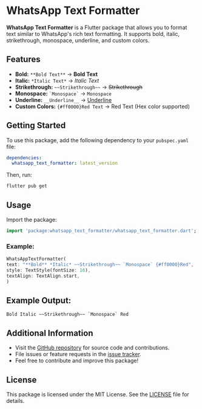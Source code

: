 # WhatsApp Text Formatter

**WhatsApp Text Formatter** is a Flutter package that allows you to format text similar to WhatsApp's rich text formatting. It supports bold, italic, strikethrough, monospace, underline, and custom colors.

## Features
- **Bold:** `**Bold Text**` → **Bold Text**
- **Italic:** `*Italic Text*` → *Italic Text*
- **Strikethrough:** `~~Strikethrough~~` → ~~Strikethrough~~
- **Monospace:** `` `Monospace` `` → `Monospace`
- **Underline:** `__Underline__` → <u>Underline</u>
- **Custom Colors:** `{#ff0000}Red Text` → Red Text (Hex color supported)

## Getting Started
To use this package, add the following dependency to your `pubspec.yaml` file:

```yaml
dependencies:
  whatsapp_text_formatter: latest_version
```

Then, run:
```sh
flutter pub get
```

## Usage
Import the package:
```dart
import 'package:whatsapp_text_formatter/whatsapp_text_formatter.dart';
```

### Example:
```dart
WhatsAppTextFormatter(
text: "**Bold** *Italic* ~~Strikethrough~~ `Monospace` {#ff0000}Red",
style: TextStyle(fontSize: 16),
textAlign: TextAlign.start,
)
```

## Example Output:
```
Bold Italic ~~Strikethrough~~ `Monospace` Red
```

## Additional Information
- Visit the [GitHub repository](https://github.com/Jeeva0604/whatsApp_text_formatter) for source code and contributions.
- File issues or feature requests in the [issue tracker](https://github.com/Jeeva0604/whatsApp_text_formatter/issues).
- Feel free to contribute and improve this package!

## License
This package is licensed under the MIT License. See the [LICENSE](LICENSE) file for details.

